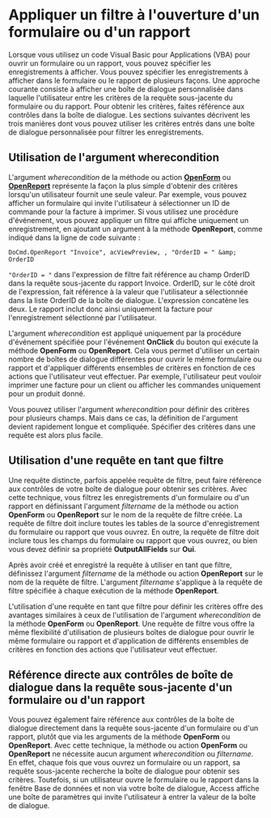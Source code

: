 
# Appliquer un filtre à l'ouverture d'un formulaire ou d'un rapport

Lorsque vous utilisez un code Visual Basic pour Applications (VBA) pour ouvrir un formulaire ou un rapport, vous pouvez spécifier les enregistrements à afficher. Vous pouvez spécifier les enregistrements à afficher dans le formulaire ou le rapport de plusieurs façons. Une approche courante consiste à afficher une boîte de dialogue personnalisée dans laquelle l'utilisateur entre les critères de la requête sous-jacente du formulaire ou du rapport. Pour obtenir les critères, faites référence aux contrôles dans la boîte de dialogue. Les sections suivantes décrivent les trois manières dont vous pouvez utiliser les critères entrés dans une boîte de dialogue personnalisée pour filtrer les enregistrements.


## Utilisation de l'argument wherecondition

L'argument  _wherecondition_ de la méthode ou action **[OpenForm](A1C9D3A9-2AF8-C30A-ACB0-6428C70DCDB0.md)** ou **[OpenReport](3C08755A-5116-F085-D498-725DC12E62F1.md)** représente la façon la plus simple d'obtenir des critères lorsqu'un utilisateur fournit une seule valeur. Par exemple, vous pouvez afficher un formulaire qui invite l'utilisateur à sélectionner un ID de commande pour la facture à imprimer. Si vous utilisez une procédure d'événement, vous pouvez appliquer un filtre qui affiche uniquement un enregistrement, en ajoutant un argument à la méthode **OpenReport**, comme indiqué dans la ligne de code suivante :


```
DoCmd.OpenReport "Invoice", acViewPreview, , "OrderID = " &amp; OrderID 

```

 `"OrderID = "` dans l'expression de filtre fait référence au champ OrderID dans la requête sous-jacente du rapport Invoice. OrderID, sur le côté droit de l'expression, fait référence à la valeur que l'utilisateur a sélectionnée dans la liste OrderID de la boîte de dialogue. L'expression concatène les deux. Le rapport inclut donc ainsi uniquement la facture pour l'enregistrement sélectionné par l'utilisateur.

L'argument  _wherecondition_ est appliqué uniquement par la procédure d'événement spécifiée pour l'événement **OnClick** du bouton qui exécute la méthode **OpenForm** ou **OpenReport**. Cela vous permet d'utiliser un certain nombre de boîtes de dialogue différentes pour ouvrir le même formulaire ou rapport et d'appliquer différents ensembles de critères en fonction de ces actions que l'utilisateur veut effectuer. Par exemple, l'utilisateur peut vouloir imprimer une facture pour un client ou afficher les commandes uniquement pour un produit donné.

Vous pouvez utiliser l'argument  _wherecondition_ pour définir des critères pour plusieurs champs. Mais dans ce cas, la définition de l'argument devient rapidement longue et compliquée. Spécifier des critères dans une requête est alors plus facile.


## Utilisation d'une requête en tant que filtre

Une requête distincte, parfois appelée requête de filtre, peut faire référence aux contrôles de votre boîte de dialogue pour obtenir ses critères. Avec cette technique, vous filtrez les enregistrements d'un formulaire ou d'un rapport en définissant l'argument  _filtername_ de la méthode ou action **OpenForm** ou **OpenReport** sur le nom de la requête de filtre créée. La requête de filtre doit inclure toutes les tables de la source d'enregistrement du formulaire ou rapport que vous ouvrez. En outre, la requête de filtre doit inclure tous les champs du formulaire ou rapport que vous ouvrez, ou bien vous devez définir sa propriété **OutputAllFields** sur **Oui**.

Après avoir créé et enregistré la requête à utiliser en tant que filtre, définissez l'argument  _filtername_ de la méthode ou action **OpenReport** sur le nom de la requête de filtre. L'argument _filtername_ s'applique à la requête de filtre spécifiée à chaque exécution de la méthode **OpenReport**.

L'utilisation d'une requête en tant que filtre pour définir les critères offre des avantages similaires à ceux de l'utilisation de l'argument  _wherecondition_ de la méthode **OpenForm** ou **OpenReport**. Une requête de filtre vous offre la même flexibilité d'utilisation de plusieurs boîtes de dialogue pour ouvrir le même formulaire ou rapport et d'application de différents ensembles de critères en fonction des actions que l'utilisateur veut effectuer.


## Référence directe aux contrôles de boîte de dialogue dans la requête sous-jacente d'un formulaire ou d'un rapport

Vous pouvez également faire référence aux contrôles de la boîte de dialogue directement dans la requête sous-jacente d'un formulaire ou d'un rapport, plutôt que via les arguments de la méthode  **OpenForm** ou **OpenReport**. Avec cette technique, la méthode ou action **OpenForm** ou **OpenReport** ne nécessite aucun argument _wherecondition_ ou _filtername_. En effet, chaque fois que vous ouvrez un formulaire ou un rapport, sa requête sous-jacente recherche la boîte de dialogue pour obtenir ses critères. Toutefois, si un utilisateur ouvre le formulaire ou le rapport dans la fenêtre Base de données et non via votre boîte de dialogue, Access affiche une boîte de paramètres qui invite l'utilisateur à entrer la valeur de la boîte de dialogue.

